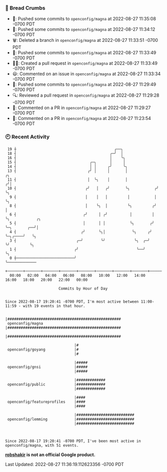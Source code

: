 ### 🍞 Bread Crumbs

 * 🚢: Pushed some commits to `openconfig/magna` at 2022-08-27 11:35:08 -0700 PDT
 * 🚢: Pushed some commits to `openconfig/magna` at 2022-08-27 11:34:12 -0700 PDT
 * 🗑: Deleted a branch in `openconfig/magna` at 2022-08-27 11:33:51 -0700 PDT
 * 🚢: Pushed some commits to `openconfig/magna` at 2022-08-27 11:33:49 -0700 PDT
 * ✍🏼: Created a pull request in `openconfig/magna` at 2022-08-27 11:33:49 -0700 PDT
 * 😃: Commented on an issue in `openconfig/magna` at 2022-08-27 11:33:34 -0700 PDT
 * 🚢: Pushed some commits to `openconfig/magna` at 2022-08-27 11:29:49 -0700 PDT
 * 🔍: Reviewed a pull request in  `openconfig/magna` at 2022-08-27 11:29:28 -0700 PDT
 * 💬: Commented on a PR in  `openconfig/magna` at 2022-08-27 11:29:27 -0700 PDT
 * 💬: Commented on a PR in  `openconfig/magna` at 2022-08-27 11:23:54 -0700 PDT

### 🕘 Recent Activity
```
 19 ┼                                            ╭──╮
 18 ┤                                          ╭─╯  │
 16 ┤                                          │    ╰╮
 15 ┤                                 ╭─╮      │     │
 14 ┤                                 │ │     ╭╯     ╰╮
 13 ┤                                ╭╯ │     │       │              ╭╮
 11 ┤                                │  ╰╮    │       │             ╭╯│
 10 ┤                               ╭╯   │   ╭╯       ╰╮           ╭╯ ╰╮
  9 ┤                               │    │   │         │           │   ╰╮
  8 ┤                               │    ╰╮  │         ╰╮         ╭╯    │
  6 ┤                              ╭╯     │ ╭╯          │         │     ╰╮            ╭╮
  5 ┤                              │      │ │           ╰╮       ╭╯      ╰─╮       ╭──╯│
  4 ┤                             ╭╯      ╰╮│            ╰╮     ╭╯         ╰─╮╭────╯   ╰╮
  3 ┤                           ╭─╯        ╰╯             ╰╮  ╭─╯            ╰╯         ╰╮
  1 ┤                          ╭╯                          ╰──╯                          ╰╮
  0 ┼──────────────────────────╯                                                          ╰─────────────
    +───────+───────+───────+───────+───────+───────+───────+───────+───────+───────+───────+───────+────
  00:00   02:00   04:00   06:00   08:00   10:00   12:00   14:00   16:00   18:00   20:00   22:00   00:00   

						Commits by Hour of Day


Since 2022-08-17 19:20:41 -0700 PDT, I'm most active between 11:00-11:59 - with 19 events in that hour.

```



```
                               |###################################################
 openconfig/magna              |###################################################
                               |###################################################

                               |#
 openconfig/goyang             |#
                               |#

                               |#####
 openconfig/gnsi               |#####
                               |#####

                               |#############
 openconfig/public             |#############
                               |#############

                               |####
 openconfig/featureprofiles    |####
                               |####

                               |##########################
 openconfig/lemming            |##########################
                               |##########################



Since 2022-08-17 19:20:41 -0700 PDT, I've been most active in openconfig/magna, with 51 events.

```
**[robshakir](mailto:robjs@google.com) is not an official Google product.**  


Last Updated: 2022-08-27 11:36:19.112623356 -0700 PDT
